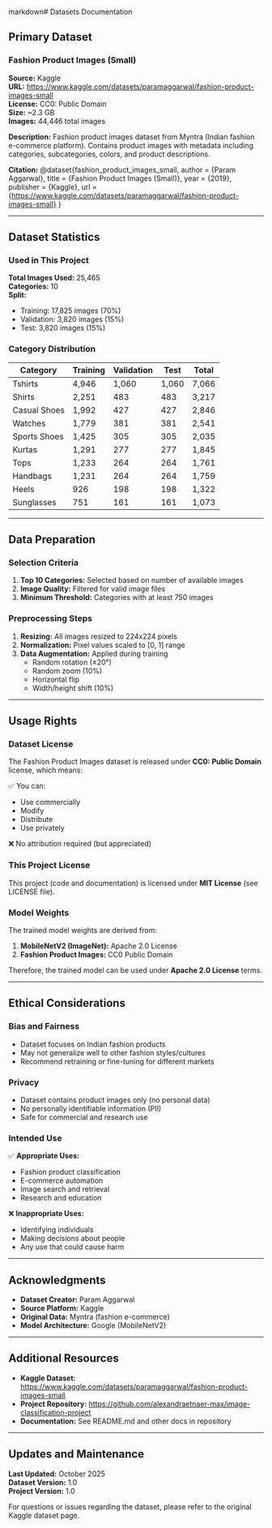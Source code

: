 markdown# Datasets Documentation

## Primary Dataset

### Fashion Product Images (Small)

**Source:** Kaggle  
**URL:** https://www.kaggle.com/datasets/paramaggarwal/fashion-product-images-small  
**License:** CC0: Public Domain  
**Size:** ~2.3 GB  
**Images:** 44,446 total images  

**Description:**
Fashion product images dataset from Myntra (Indian fashion e-commerce platform). Contains product images with metadata including categories, subcategories, colors, and product descriptions.

**Citation:**
@dataset{fashion_product_images_small,
author = {Param Aggarwal},
title = {Fashion Product Images (Small)},
year = {2019},
publisher = {Kaggle},
url = {https://www.kaggle.com/datasets/paramaggarwal/fashion-product-images-small}
}

---

## Dataset Statistics

### Used in This Project

**Total Images Used:** 25,465  
**Categories:** 10  
**Split:**
- Training: 17,825 images (70%)
- Validation: 3,820 images (15%)
- Test: 3,820 images (15%)

### Category Distribution

| Category | Training | Validation | Test | Total |
|----------|----------|------------|------|-------|
| Tshirts | 4,946 | 1,060 | 1,060 | 7,066 |
| Shirts | 2,251 | 483 | 483 | 3,217 |
| Casual Shoes | 1,992 | 427 | 427 | 2,846 |
| Watches | 1,779 | 381 | 381 | 2,541 |
| Sports Shoes | 1,425 | 305 | 305 | 2,035 |
| Kurtas | 1,291 | 277 | 277 | 1,845 |
| Tops | 1,233 | 264 | 264 | 1,761 |
| Handbags | 1,231 | 264 | 264 | 1,759 |
| Heels | 926 | 198 | 198 | 1,322 |
| Sunglasses | 751 | 161 | 161 | 1,073 |

---

## Data Preparation

### Selection Criteria

1. **Top 10 Categories:** Selected based on number of available images
2. **Image Quality:** Filtered for valid image files
3. **Minimum Threshold:** Categories with at least 750 images

### Preprocessing Steps

1. **Resizing:** All images resized to 224x224 pixels
2. **Normalization:** Pixel values scaled to [0, 1] range
3. **Data Augmentation:** Applied during training
   - Random rotation (±20°)
   - Random zoom (10%)
   - Horizontal flip
   - Width/height shift (10%)

---

## Usage Rights

### Dataset License

The Fashion Product Images dataset is released under **CC0: Public Domain** license, which means:

✅ You can:
- Use commercially
- Modify
- Distribute
- Use privately

❌ No attribution required (but appreciated)

### This Project License

This project (code and documentation) is licensed under **MIT License** (see LICENSE file).

### Model Weights

The trained model weights are derived from:
1. **MobileNetV2 (ImageNet):** Apache 2.0 License
2. **Fashion Product Images:** CC0 Public Domain

Therefore, the trained model can be used under **Apache 2.0 License** terms.

---

## Ethical Considerations

### Bias and Fairness

- Dataset focuses on Indian fashion products
- May not generalize well to other fashion styles/cultures
- Recommend retraining or fine-tuning for different markets

### Privacy

- Dataset contains product images only (no personal data)
- No personally identifiable information (PII)
- Safe for commercial and research use

### Intended Use

✅ **Appropriate Uses:**
- Fashion product classification
- E-commerce automation
- Image search and retrieval
- Research and education

❌ **Inappropriate Uses:**
- Identifying individuals
- Making decisions about people
- Any use that could cause harm

---

## Acknowledgments

- **Dataset Creator:** Param Aggarwal
- **Source Platform:** Kaggle
- **Original Data:** Myntra (fashion e-commerce)
- **Model Architecture:** Google (MobileNetV2)

---

## Additional Resources

- **Kaggle Dataset:** https://www.kaggle.com/datasets/paramaggarwal/fashion-product-images-small
- **Project Repository:** https://github.com/alexandraetnaer-max/image-classification-project
- **Documentation:** See README.md and other docs in repository

---

## Updates and Maintenance

**Last Updated:** October 2025  
**Dataset Version:** 1.0  
**Project Version:** 1.0  

For questions or issues regarding the dataset, please refer to the original Kaggle dataset page.
